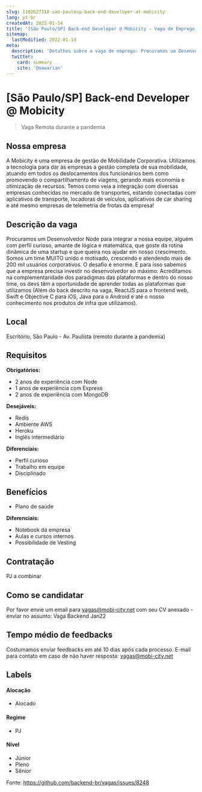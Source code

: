 ```yaml
---
slug: 1102627318-sao-paulosp-back-end-developer-at-mobicity
lang: pt-br
createdAt: 2022-01-14
title: '[São Paulo/SP] Back-end Developer @ Mobicity - Vaga de Emprego'
sitemap:
  lastModified: 2022-01-14
meta:
  description: 'Detalhes sobre a vaga de emprego: Procuramos um Desenvolvedor Node para integrar a nossa equipe, alguém com perfil curioso, amante de lógica e matemática, que goste da rotina dinâmica de uma startup e que queira nos ajudar em nosso crescimento. Somos um time MUITO unido e motivado, crescendo e atendendo mais de 200 mil usuários corporativos. O desafio é enorme. E para isso sabemos que a empresa precisa investir no desenvolvedor ao máximo: Acreditamos na complementaridade dos paradigmas das plataformas e dentro do nosso time, os devs têm a oportunidade de aprender todas as plataformas que utilizamos (Além do back descrito na vaga, ReactJS para o frontend web, Swift e Objective C para iOS, Java para o Android e até o nosso conhecimento nos produtos de infra que utilizamos).'
  twitter:
    card: summary
    site: '@nawarian'
---
```


# [São Paulo/SP] Back-end Developer @ Mobicity

<!--
==================================================
Caso a vaga for remoto durante a pandemia informar no texto "Remoto durante o covid"
==================================================
-->
<!-- 
==================================================
POR FAVOR, SÓ POSTE SE A VAGA FOR PARA BACK-END!

Não faça distinção de gênero no título da vaga.

Use: "Back-End Developer" ao invés de 
"Desenvolvedor Back-End" \o/

Exemplo: `[São Paulo] Back-End Developer @ NOME DA EMPRESA`
==================================================
-->
<!--
==================================================
Caso a vaga for remoto durante a pandemia deixar a linha abaixo
==================================================
-->
> Vaga Remota durante a pandemia

## Nossa empresa

A Mobicity é uma empresa de gestão de Mobilidade Corporativa. Utilizamos a tecnologia para dar às empresas a gestão completa de sua mobilidade, atuando em todos os deslocamentos dos funcionários bem como promovendo o compartilhamento de viagens, gerando mais economia e otimização de recursos. Temos como veia a integração com diversas empresas conhecidas no mercado de transportes, estando conectadas com aplicativos de transporte, locadoras de veículos, aplicativos de car sharing e até mesmo empresas de telemetria de frotas da empresa!

## Descrição da vaga

Procuramos um Desenvolvedor Node para integrar a nossa equipe, alguém com perfil curioso, amante de lógica e matemática, que goste da rotina dinâmica de uma startup e que queira nos ajudar em nosso crescimento.
Somos um time MUITO unido e motivado, crescendo e atendendo mais de 200 mil usuários corporativos. O desafio é enorme. E para isso sabemos que a empresa precisa investir no desenvolvedor ao máximo: Acreditamos na complementaridade dos paradigmas das plataformas e dentro do nosso time, os devs têm a oportunidade de aprender todas as plataformas que utilizamos (Além do back descrito na vaga, ReactJS para o frontend web, Swift e Objective C para iOS, Java para o Android e até o nosso conhecimento nos produtos de infra que utilizamos). 


## Local

Escritório, São Paulo - Av. Paulista (remoto durante a pandemia)

## Requisitos

**Obrigatórios:**
- 2 anos de experiência com Node
- 1 anos de experiência com Express
- 2 anos de experiência com MongoDB

**Desejáveis:**
- Redis
- Ambiente AWS
- Heroku
- Inglês intermediário

**Diferenciais:**
- Perfil curioso
- Trabalho em equipe
- Disciplinado

## Benefícios

- Plano de saúde

**Diferenciais:**
- Notebook da empresa
- Aulas e cursos internos
- Possibilidade de Vesting

## Contratação

PJ a combinar

## Como se candidatar

Por favor envie um email para vagas@mobi-city.net com seu CV anexado - enviar no assunto: Vaga Backend Jan22

## Tempo médio de feedbacks

Costumamos enviar feedbacks em até 10 dias após cada processo.
E-mail para contato em caso de não haver resposta: vagas@mobi-city.net

## Labels
<!-- retire os labels que não fazem sentido à vaga -->

#### Alocação
- Alocado

#### Regime
- PJ

#### Nível
- Júnior
- Pleno
- Sênior

Fonte: https://github.com/backend-br/vagas/issues/8248